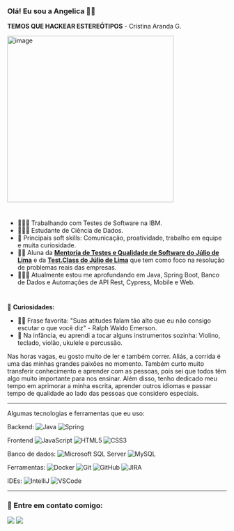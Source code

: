 ### Olá! Eu sou a Angelica 🧑‍💻


                                                                                        

**TEMOS QUE HACKEAR ESTEREÓTIPOS** - Cristina Aranda G.
<div 
<align="center">
<img width="382" alt="image" src="https://github.com/fariasangelica/fariasangelica/assets/98922466/32880d96-4a76-4d60-be29-09385f0413bd">

</div>

#
- 🧑🏻‍💻 Trabalhando com Testes de Software na IBM.
- 🧑🏻‍🎓 Estudante de Ciência de Dados.
- 🧠 Principais soft skills: Comunicação, proatividade, trabalho em equipe e muita curiosidade.
- ✍🏼 Aluna da **[Mentoria de Testes e Qualidade de Software do Júlio de Lima](https://www.juliodelima.com.br/mentoria/)** e da **[Test.Class do Júlio de Lima](https://juliodelima.com.br/test.class/)** que tem como foco na resolução de problemas reais das empresas.
- 🕵🏻‍♀️ Atualmente estou me aprofundando em Java, Spring Boot, Banco de Dados e Automações de API Rest, Cypress, Mobile e Web. 

#

👀 **Curiosidades:**

- ✍🏼 Frase favorita: "Suas atitudes falam tão alto que eu não consigo escutar o que você diz" - Ralph Waldo Emerson.
- 🎻 Na infância, eu aprendi a tocar alguns instrumentos sozinha: Violino, teclado, violão, ukulele e percussão.

Nas horas vagas, eu gosto muito de ler e também correr. Aliás, a corrida é uma das minhas grandes paixões no momento. Também curto muito transferir conhecimento e aprender com as pessoas, pois sei que todos têm algo muito importante para nos ensinar. Além disso, tenho dedicado meu tempo em aprimorar a minha escrita, aprender outros idiomas e passar tempo de qualidade ao lado das pessoas que considero especiais.

____

  
Algumas tecnologias e ferramentas que eu uso:


Backend: 
![Java](https://img.shields.io/badge/-Java-007396?style=flat-square&logo=java)
![Spring](https://img.shields.io/badge/-Spring-6DB33F?style=flat-square&logo=spring&logoColor=white)

Frontend
![JavaScript](https://img.shields.io/badge/-JavaScript-black?style=flat-square&logo=javascript)
![HTML5](https://img.shields.io/badge/-HTML5-E34F26?style=flat-square&logo=html5&logoColor=white)
![CSS3](https://img.shields.io/badge/-CSS3-1572B6?style=flat-square&logo=css3)

Banco de dados:
![Microsoft SQL Server](https://img.shields.io/badge/-SQL%20Server-CC2927?style=flat-square&logo=microsoft-sql-server&logoColor=white)
![MySQL](https://img.shields.io/badge/-MySQL-4479A1?style=flat-square&logo=mysql&logoColor=white)

Ferramentas:
![Docker](https://img.shields.io/badge/-Docker-2496ED?style=flat-square&logo=docker&logoColor=white)
![Git](https://img.shields.io/badge/-Git-black?style=flat-square&logo=git)
![GitHub](https://img.shields.io/badge/-GitHub-181717?style=flat-square&logo=github)
![JIRA](https://img.shields.io/badge/-JIRA-0052CC?style=flat-square&logo=jira)

IDEs:
![IntelliJ](https://img.shields.io/badge/-IntelliJ%20IDEA-black?style=flat-square&logo=intellij-idea&logoColor=white)
![VSCode](https://img.shields.io/badge/-VSCode-007ACC?style=flat-square&logo=visual-studio-code&logoColor=white)
   
  
____
<h3 align="left">🔗 Entre em contato comigo:</h3>
<p align="left">
  <a href = "mailto:angelicafarioliveira@gmail.com"><img src="https://img.shields.io/badge/-Gmail-%23333?style=for-the-badge&logo=gmail&logoColor=white" target="_blank"></a>
  <a href="http://www.linkedin.com/in/an
gelicaoliveira-ciênciadedados" target="_blank"><img src="https://img.shields.io/badge/-LinkedIn-%230077B5?style=for-the-badge&logo=linkedin&logoColor=white" target="_blank"></a> 
</div>

